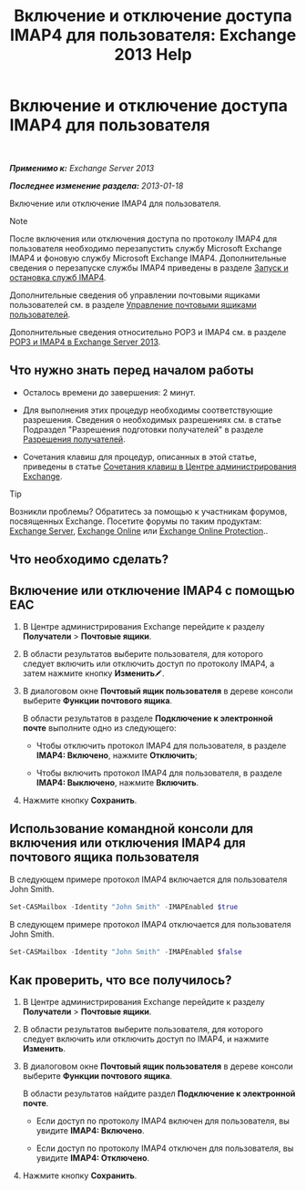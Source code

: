 ﻿---
title: 'Включение и отключение доступа IMAP4 для пользователя: Exchange 2013 Help'
TOCTitle: Включение и отключение доступа IMAP4 для пользователя
ms:assetid: a685fae4-b6f1-42fe-8bdc-5f99f9617799
ms:mtpsurl: https://technet.microsoft.com/ru-ru/library/Bb676481(v=EXCHG.150)
ms:contentKeyID: 50488805
ms.date: 04/30/2018
mtps_version: v=EXCHG.150
ms.translationtype: HT
---

# Включение и отключение доступа IMAP4 для пользователя

 

_**Применимо к:** Exchange Server 2013_

_**Последнее изменение раздела:** 2013-01-18_

Включение или отключение IMAP4 для пользователя.

> [!NOTE]  
> После включения или отключения доступа по протоколу IMAP4 для пользователя необходимо перезапустить службу Microsoft Exchange IMAP4 и фоновую службу Microsoft Exchange IMAP4. Дополнительные сведения о перезапуске службы IMAP4 приведены в разделе <a href="start-and-stop-the-imap4-services-exchange-2013-help.md">Запуск и остановка служб IMAP4</a>.


Дополнительные сведения об управлении почтовыми ящиками пользователей см. в разделе [Управление почтовыми ящиками пользователей](https://docs.microsoft.com/ru-ru/exchange/recipients-in-exchange-online/manage-user-mailboxes/manage-user-mailboxes).

Дополнительные сведения относительно POP3 и IMAP4 см. в разделе [POP3 и IMAP4 в Exchange Server 2013](pop3-and-imap4-in-exchange-server-2013-exchange-2013-help.md).

## Что нужно знать перед началом работы

  - Осталось времени до завершения: 2 минут.

  - Для выполнения этих процедур необходимы соответствующие разрешения. Сведения о необходимых разрешениях см. в статье Подраздел "Разрешения подготовки получателей" в разделе [Разрешения получателей](recipients-permissions-exchange-2013-help.md).

  - Сочетания клавиш для процедур, описанных в этой статье, приведены в статье [Сочетания клавиш в Центре администрирования Exchange](keyboard-shortcuts-in-the-exchange-admin-center-exchange-online-protection-help.md).

> [!TIP]  
> Возникли проблемы? Обратитесь за помощью к участникам форумов, посвященных Exchange. Посетите форумы по таким продуктам: <a href="https://go.microsoft.com/fwlink/p/?linkid=60612">Exchange Server</a>, <a href="https://go.microsoft.com/fwlink/p/?linkid=267542">Exchange Online</a> или <a href="https://go.microsoft.com/fwlink/p/?linkid=285351">Exchange Online Protection</a>..


## Что необходимо сделать?

## Включение или отключение IMAP4 с помощью EAC

1.  В Центре администрирования Exchange перейдите к разделу **Получатели** \> **Почтовые ящики**.

2.  В области результатов выберите пользователя, для которого следует включить или отключить доступ по протоколу IMAP4, а затем нажмите кнопку **Изменить**![Значок редактирования](images/Bb124582.6f53ccb2-1f13-4c02-bea0-30690e6ea71d(EXCHG.150).gif "Значок редактирования").

3.  В диалоговом окне **Почтовый ящик пользователя** в дереве консоли выберите **Функции почтового ящика**.
    
    В области результатов в разделе **Подключение к электронной почте** выполните одно из следующего:
    
      - Чтобы отключить протокол IMAP4 для пользователя, в разделе **IMAP4: Включено**, нажмите **Отключить**;
    
      - Чтобы включить протокол IMAP4 для пользователя, в разделе **IMAP4: Выключено**, нажмите **Включить**.

4.  Нажмите кнопку **Сохранить**.

## Использование командной консоли для включения или отключения IMAP4 для почтового ящика пользователя

В следующем примере протокол IMAP4 включается для пользователя John Smith.

```powershell
Set-CASMailbox -Identity "John Smith" -IMAPEnabled $true
```

В следующем примере протокол IMAP4 отключается для пользователя John Smith.

```powershell
Set-CASMailbox -Identity "John Smith" -IMAPEnabled $false
```

## Как проверить, что все получилось?

1.  В Центре администрирования Exchange перейдите к разделу **Получатели** \> **Почтовые ящики**.

2.  В области результатов выберите пользователя, для которого следует включить или отключить доступ по IMAP4, и нажмите **Изменить**.

3.  В диалоговом окне **Почтовый ящик пользователя** в дереве консоли выберите **Функции почтового ящика**.
    
    В области результатов найдите раздел **Подключение к электронной почте**.
    
      - Если доступ по протоколу IMAP4 включен для пользователя, вы увидите **IMAP4: Включено**.
    
      - Если доступ по протоколу IMAP4 отключен для пользователя, вы увидите **IMAP4: Отключено**.

4.  Нажмите кнопку **Сохранить**.

